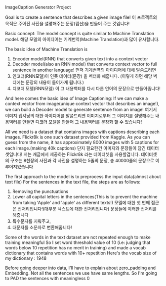 ImageCaption Generator Project

Goal is to create a sentence that describes a given image file!
이 프로젝트의 목적은 주어진 사진을 설명해주는 문장(캡션)을 만들어 주는 것입니다!


Basic concept:
The model concept is quite similar to Machine Translation model.
해당 모델의 아이디어는 기계번역(Machine Translation)과 많이 유사합니다.


The basic idea of Machine Translation is
1. Encoder model(RNN) that converts given text into a context vector
2. Decoder model(also an RNN model) that converts context vector to full sentence in another language!
먼저 기계번역의 아이디어에 대해 말씀드리면
1. 인코더(RNN모델)이 인풋 데이터(문장) 을 벡터화 해줍니다. (이렇게 하면 해당 벡터에는 문장의 내용이 들어가게 됩니다.)
2. 디코더 모델(RNN모델) 이 그 내용백터를 다시 다른 언어의 문장으로 만들어줍니다!


And here comes the basic idea of Image Captioning:
If we can make a context vector from image(unique context vector that describes an image!),
we can build a Decoder model to generate sentence from an image! 
여기서 이미지 캡셔닝의 대한 아이디어를 말씀드리면
이미지로부터 그 이미지를 설명해주는 내용벡터를 만들면
디코더 모델을 만들어 그 내용벡터를 문장화 할 수 있습니다!


All we need is a dataset that contains images with captions describing each images.
Flickr8k is one such dataset provided from Kaggle. 
As you can guess from the name, it has approximately 8000 images with 5 captions for each image.(making 40k captions)
단지 필요한건 이미지와 문장들이 담긴 데이터셋입니다!
저는 캐글에서 제공하는 Flickr8k 라는 데이터셋을 사용할겁니다.
데이터셋의 구조는 8천장의 사진과 각 사진을 설명하는 5줄의 문장, 총 40000줄의 문장으로 이루어져있습니다


The first approach to the model is to preprocess the input data(almost about text file)
For the sentences in the text file, the steps are as follows:
1. Removing the punctuations
2. Lower all capital letters in the sentences(This is to prevent the machine from taking 'Apple' and 'apple' as different texts!)
모델에 대한 첫 번째 접근은 전처리입니다!(대부분 텍스트에 대한 전처리입니다)
문장들에 이러한 전처리를 해줍니다
1. 특수문자를 지워주고,
2. 대문자를 소문자로 변환해줍니다!


Some of the words in the text dataset are not repeated enough to make training meaningful
So I set word threshold value of 10 (i.e: judging that words below 10 repetition has no merit in training)
and made a vocab dictionary that contains words with 10+ repetition
Here's the vocab size of my dictionary : 1948

Before going deeper into data, I'll have to explain about zero_padding and Embedding.
Not all the sentences we use have same lengths. So I'm going to PAD the sentences with meaningless 0


